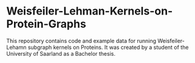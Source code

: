# Weisfeiler-Lehman-Kernels-on-Protein-Graphs
This repository contains code and example data for running Weisfeiler-Lehamn subgraph kernels on Proteins. It was created by a student of the University of Saarland as a Bachelor thesis.
